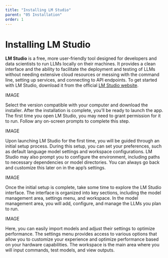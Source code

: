 ```yaml
---
title: "Installing LM Studio"
parent: "05 Installation"
order: 1
---
```

# Installing LM Studio

**LM Studio** is a free, more user-friendly tool designed for developers and data scientists to run LLMs locally on their machines. It provides a clean interface and the ability to facilitate the deployment and testing of LLMs without needing extensive cloud resources or messing with the command line, setting up services, and connecting to API endpoints. To get started with LM Studio, download it from the official [LM Studio website](https://lmstudio.ai/).

IMAGE

Select the version compatible with your computer and download the installer. After the installation is complete, you’ll be ready to launch the app. The first time you open LM Studio, you may need to grant permission for it to run. Follow any on-screen prompts to complete this step.

IMAGE

Upon launching LM Studio for the first time, you will be guided through an initial setup process. During this setup, you can set your preferences, such as default language model settings and workspace configurations. LM Studio may also prompt you to configure the environment, including paths to necessary dependencies or model directories. You can always go back and customize this later on in the app’s settings.

IMAGE

Once the initial setup is complete, take some time to explore the LM Studio interface. The interface is organized into key sections, including the model management area, settings menu, and workspace. In the model management area, you will add, configure, and manage the LLMs you plan to run. 

IMAGE

Here, you can easily import models and adjust their settings to optimize performance. The settings menu provides access to various options that allow you to customize your experience and optimize performance based on your hardware capabilities. The workspace is the main area where you will input commands, test models, and view outputs.
